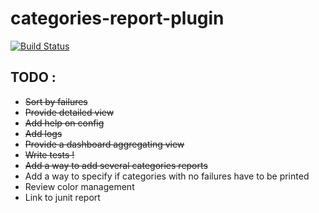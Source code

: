 # categories-report-plugin
[![Build Status](https://buildhive.cloudbees.com/job/Greybird/job/categories-report-plugin/badge/icon)](https://buildhive.cloudbees.com/job/Greybird/job/categories-report-plugin/)

## TODO :
* ~~Sort by failures~~
* ~~Provide detailed view~~
* ~~Add help on config~~
* ~~Add logs~~
* ~~Provide a dashboard aggregating view~~
* ~~Write tests !~~
* ~~Add a way to add several categories reports~~
* Add a way to specify if categories with no failures have to be printed
* Review color management
* Link to junit report
